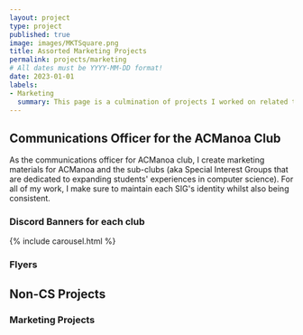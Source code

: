 ```yaml
---
layout: project
type: project
published: true
image: images/MKTSquare.png
title: Assorted Marketing Projects
permalink: projects/marketing
# All dates must be YYYY-MM-DD format!
date: 2023-01-01
labels:
- Marketing
  summary: This page is a culmination of projects I worked on related to marketing.
---
```


## Communications Officer for the ACManoa Club
As the communications officer for ACManoa club, I create marketing materials for ACManoa and the sub-clubs (aka Special Interest Groups that are dedicated to expanding students' experiences in computer science). For all of my work, I make sure to maintain each SIG's identity whilst also being consistent. 

### Discord Banners for each club
{% include carousel.html %}

### Flyers

## Non-CS Projects
### Marketing Projects

